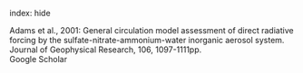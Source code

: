 index: hide

<div class="Citation">

  <div class="Citation-body">
    <div class="Citation-text">Adams et al., 2001: General circulation model assessment of direct radiative forcing by the sulfate-nitrate-ammonium-water inorganic aerosol system. <span class="Article-journal">Journal of Geophysical Research, </span><span class="Article-volume">106, </span>1097-1111pp.</div>
    <div class="Citation-links">
      <div class="CitationLink" data-href="https://scholar.google.com/scholar?q=General+circulation+model+assessment+of+direct+radiative+forcing+by+the+sulfate-nitrate-ammonium-water+inorganic+aerosol+system">
        <div class="CitationLink-icon CitationLink-Scholar"></div>
        <div class="CitationLink-text">Google Scholar</div>
      </div>
    </div>
  </div>
</div>


<div class="Citation-copy">

</div>